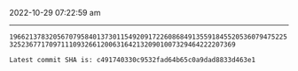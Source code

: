 2022-10-29 07:22:59 am

---

`1966213783205670795840137301154920917226086849135591845520536079475225325236771709711109326612006316421320901007329464222207369`

`Latest commit SHA is: c491740330c9532fad64b65c0a9dad8833d463e1 `
